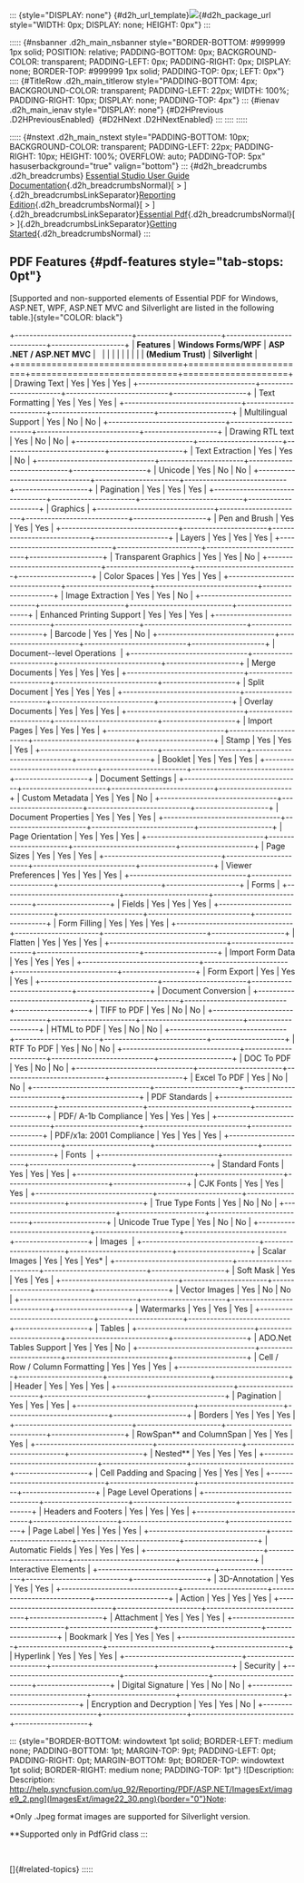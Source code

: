 ::: {style="DISPLAY: none"}
[](ms-xhelp:///?Id=d2h_url_template){#d2h_url_template}![](!package_url!){#d2h_package_url style="WIDTH: 0px; DISPLAY: none; HEIGHT: 0px"}
:::

::::: {#nsbanner .d2h_main_nsbanner style="BORDER-BOTTOM: #999999 1px solid; POSITION: relative; PADDING-BOTTOM: 0px; BACKGROUND-COLOR: transparent; PADDING-LEFT: 0px; PADDING-RIGHT: 0px; DISPLAY: none; BORDER-TOP: #999999 1px solid; PADDING-TOP: 0px; LEFT: 0px"}
:::: {#TitleRow .d2h_main_titlerow style="PADDING-BOTTOM: 4px; BACKGROUND-COLOR: transparent; PADDING-LEFT: 22px; WIDTH: 100%; PADDING-RIGHT: 10px; DISPLAY: none; PADDING-TOP: 4px"}
::: {#ienav .d2h_main_ienav style="DISPLAY: none"}
[](ms-xhelp:///?Id=b694d89d-4ac5-4e79-b67a-ed29cacbe4b2){#D2HPrevious .D2HPreviousEnabled}  [](ms-xhelp:///?Id=b2064337-afd6-4241-aa41-868a5489a8dd){#D2HNext .D2HNextEnabled}
:::
::::
:::::

::::: {#nstext .d2h_main_nstext style="PADDING-BOTTOM: 10px; BACKGROUND-COLOR: transparent; PADDING-LEFT: 22px; PADDING-RIGHT: 10px; HEIGHT: 100%; OVERFLOW: auto; PADDING-TOP: 5px" hasuserbackground="true" valign="bottom"}
::: {#d2h_breadcrumbs .d2h_breadcrumbs}
[Essential Studio User Guide Documentation](ms-xhelp:///?Id=12457748-09e3-4d74-a240-8e049cedf030){.d2h_breadcrumbsNormal}[ \> ]{.d2h_breadcrumbsLinkSeparator}[Reporting Edition](ms-xhelp:///?Id=027aa5b6-6676-4f93-ad23-c20e8c45792e){.d2h_breadcrumbsNormal}[ \> ]{.d2h_breadcrumbsLinkSeparator}[Essential Pdf](ms-xhelp:///?Id=22756092-3da5-4797-9514-dab0617c6902){.d2h_breadcrumbsNormal}[ \> ]{.d2h_breadcrumbsLinkSeparator}[Getting Started](ms-xhelp:///?Id=c0a3e418-fc0c-4115-9643-310912a817be){.d2h_breadcrumbsNormal}
:::

## PDF Features {#pdf-features style="tab-stops: 0pt"}

[Supported and non-supported elements of Essential PDF for Windows, ASP.NET, WPF, ASP.NET MVC and Silverlight are listed in the following table.]{style="COLOR: black"}

+--------------------------------+-----------------------+----------------------------+--------------------+
| **Features**                   | **Windows Forms/WPF** | **ASP .NET / ASP.NET MVC** |                    |
|                                |                       |                            |                    |
|                                |                       | **(Medium Trust)**         | **Silverlight**    |
+================================+=======================+============================+====================+
| Drawing Text                   | Yes                   | Yes                        | Yes                |
+--------------------------------+-----------------------+----------------------------+--------------------+
| Text Formatting                | Yes                   | Yes                        | Yes                |
+--------------------------------+-----------------------+----------------------------+--------------------+
| Multilingual Support           | Yes                   | No                         | No                 |
+--------------------------------+-----------------------+----------------------------+--------------------+
| Drawing RTL text               | Yes                   | No                         | No                 |
+--------------------------------+-----------------------+----------------------------+--------------------+
| Text Extraction                | Yes                   | Yes                        | No                 |
+--------------------------------+-----------------------+----------------------------+--------------------+
| Unicode                        | Yes                   | No                         | No                 |
+--------------------------------+-----------------------+----------------------------+--------------------+
| Pagination                     | Yes                   | Yes                        | Yes                |
+--------------------------------+-----------------------+----------------------------+--------------------+
| Graphics                                                                                                 |
+--------------------------------+-----------------------+----------------------------+--------------------+
| Pen and Brush                  | Yes                   | Yes                        | Yes                |
+--------------------------------+-----------------------+----------------------------+--------------------+
| Layers                         | Yes                   | Yes                        | Yes                |
+--------------------------------+-----------------------+----------------------------+--------------------+
| Transparent Graphics           | Yes                   | Yes                        | No                 |
+--------------------------------+-----------------------+----------------------------+--------------------+
| Color Spaces                   | Yes                   | Yes                        | Yes                |
+--------------------------------+-----------------------+----------------------------+--------------------+
| Image Extraction               | Yes                   | Yes                        | No                 |
+--------------------------------+-----------------------+----------------------------+--------------------+
| Enhanced Printing Support      | Yes                   | Yes                        | Yes                |
+--------------------------------+-----------------------+----------------------------+--------------------+
| Barcode                        | Yes                   | Yes                        | No                 |
+--------------------------------+-----------------------+----------------------------+--------------------+
| Document--level Operations                                                                               |
+--------------------------------+-----------------------+----------------------------+--------------------+
| Merge Documents                | Yes                   | Yes                        | Yes                |
+--------------------------------+-----------------------+----------------------------+--------------------+
| Split Document                 | Yes                   | Yes                        | Yes                |
+--------------------------------+-----------------------+----------------------------+--------------------+
| Overlay Documents              | Yes                   | Yes                        | Yes                |
+--------------------------------+-----------------------+----------------------------+--------------------+
| Import Pages                   | Yes                   | Yes                        | Yes                |
+--------------------------------+-----------------------+----------------------------+--------------------+
| Stamp                          | Yes                   | Yes                        | Yes                |
+--------------------------------+-----------------------+----------------------------+--------------------+
| Booklet                        | Yes                   | Yes                        | Yes                |
+--------------------------------+-----------------------+----------------------------+--------------------+
| Document Settings                                                                                        |
+--------------------------------+-----------------------+----------------------------+--------------------+
| Custom Metadata                | Yes                   | Yes                        | No                 |
+--------------------------------+-----------------------+----------------------------+--------------------+
| Document Properties            | Yes                   | Yes                        | Yes                |
+--------------------------------+-----------------------+----------------------------+--------------------+
| Page Orientation               | Yes                   | Yes                        | Yes                |
+--------------------------------+-----------------------+----------------------------+--------------------+
| Page Sizes                     | Yes                   | Yes                        | Yes                |
+--------------------------------+-----------------------+----------------------------+--------------------+
| Viewer Preferences             | Yes                   | Yes                        | Yes                |
+--------------------------------+-----------------------+----------------------------+--------------------+
| Forms                                                                                                    |
+--------------------------------+-----------------------+----------------------------+--------------------+
| Fields                         | Yes                   | Yes                        | Yes                |
+--------------------------------+-----------------------+----------------------------+--------------------+
| Form Filling                   | Yes                   | Yes                        | Yes                |
+--------------------------------+-----------------------+----------------------------+--------------------+
| Flatten                        | Yes                   | Yes                        | Yes                |
+--------------------------------+-----------------------+----------------------------+--------------------+
| Import Form Data               | Yes                   | Yes                        | Yes                |
+--------------------------------+-----------------------+----------------------------+--------------------+
| Form Export                    | Yes                   | Yes                        | Yes                |
+--------------------------------+-----------------------+----------------------------+--------------------+
| Document Conversion                                                                                      |
+--------------------------------+-----------------------+----------------------------+--------------------+
| TIFF to PDF                    | Yes                   | No                         | No                 |
+--------------------------------+-----------------------+----------------------------+--------------------+
| HTML to PDF                    | Yes                   | No                         | No                 |
+--------------------------------+-----------------------+----------------------------+--------------------+
| RTF To PDF                     | Yes                   | No                         | No                 |
+--------------------------------+-----------------------+----------------------------+--------------------+
| DOC To PDF                     | Yes                   | No                         | No                 |
+--------------------------------+-----------------------+----------------------------+--------------------+
| Excel To PDF                   | Yes                   | No                         | No                 |
+--------------------------------+-----------------------+----------------------------+--------------------+
| PDF Standards                                                                                            |
+--------------------------------+-----------------------+----------------------------+--------------------+
| PDF/ A-1b Compliance           | Yes                   | Yes                        | Yes                |
+--------------------------------+-----------------------+----------------------------+--------------------+
| PDF/x1a: 2001 Compliance       | Yes                   | Yes                        | Yes                |
+--------------------------------+-----------------------+----------------------------+--------------------+
| Fonts                                                                                                    |
+--------------------------------+-----------------------+----------------------------+--------------------+
| Standard Fonts                 | Yes                   | Yes                        | Yes                |
+--------------------------------+-----------------------+----------------------------+--------------------+
| CJK Fonts                      | Yes                   | Yes                        | Yes                |
+--------------------------------+-----------------------+----------------------------+--------------------+
| True Type Fonts                | Yes                   | No                         | No                 |
+--------------------------------+-----------------------+----------------------------+--------------------+
| Unicode True Type              | Yes                   | No                         | No                 |
+--------------------------------+-----------------------+----------------------------+--------------------+
| Images                                                                                                   |
+--------------------------------+-----------------------+----------------------------+--------------------+
| Scalar Images                  | Yes                   | Yes                        | Yes\*              |
+--------------------------------+-----------------------+----------------------------+--------------------+
| Soft Mask                      | Yes                   | Yes                        | Yes                |
+--------------------------------+-----------------------+----------------------------+--------------------+
| Vector Images                  | Yes                   | No                         | No                 |
+--------------------------------+-----------------------+----------------------------+--------------------+
| Watermarks                     | Yes                   | Yes                        | Yes                |
+--------------------------------+-----------------------+----------------------------+--------------------+
| Tables                                                                                                   |
+--------------------------------+-----------------------+----------------------------+--------------------+
| ADO.Net Tables Support         | Yes                   | Yes                        | No                 |
+--------------------------------+-----------------------+----------------------------+--------------------+
| Cell / Row / Column Formatting | Yes                   | Yes                        | Yes                |
+--------------------------------+-----------------------+----------------------------+--------------------+
| Header                         | Yes                   | Yes                        | Yes                |
+--------------------------------+-----------------------+----------------------------+--------------------+
| Pagination                     | Yes                   | Yes                        | Yes                |
+--------------------------------+-----------------------+----------------------------+--------------------+
| Borders                        | Yes                   | Yes                        | Yes                |
+--------------------------------+-----------------------+----------------------------+--------------------+
| RowSpan\*\* and ColumnSpan     | Yes                   | Yes                        | Yes                |
+--------------------------------+-----------------------+----------------------------+--------------------+
| Nested\*\*                     | Yes                   | Yes                        | Yes                |
+--------------------------------+-----------------------+----------------------------+--------------------+
| Cell Padding and Spacing       | Yes                   | Yes                        | Yes                |
+--------------------------------+-----------------------+----------------------------+--------------------+
| Page Level Operations                                                                                    |
+--------------------------------+-----------------------+----------------------------+--------------------+
| Headers and Footers            | Yes                   | Yes                        | Yes                |
+--------------------------------+-----------------------+----------------------------+--------------------+
| Page Label                     | Yes                   | Yes                        | Yes                |
+--------------------------------+-----------------------+----------------------------+--------------------+
| Automatic Fields               | Yes                   | Yes                        | Yes                |
+--------------------------------+-----------------------+----------------------------+--------------------+
| Interactive Elements                                                                                     |
+--------------------------------+-----------------------+----------------------------+--------------------+
| 3D-Annotation                  | Yes                   | Yes                        | Yes                |
+--------------------------------+-----------------------+----------------------------+--------------------+
| Action                         | Yes                   | Yes                        | Yes                |
+--------------------------------+-----------------------+----------------------------+--------------------+
| Attachment                     | Yes                   | Yes                        | Yes                |
+--------------------------------+-----------------------+----------------------------+--------------------+
| Bookmark                       | Yes                   | Yes                        | Yes                |
+--------------------------------+-----------------------+----------------------------+--------------------+
| Hyperlink                      | Yes                   | Yes                        | Yes                |
+--------------------------------+-----------------------+----------------------------+--------------------+
| Security                                                                                                 |
+--------------------------------+-----------------------+----------------------------+--------------------+
| Digital Signature              | Yes                   | No                         | No                 |
+--------------------------------+-----------------------+----------------------------+--------------------+
| Encryption and Decryption      | Yes                   | Yes                        | No                 |
+--------------------------------+-----------------------+----------------------------+--------------------+

::: {style="BORDER-BOTTOM: windowtext 1pt solid; BORDER-LEFT: medium none; PADDING-BOTTOM: 1pt; MARGIN-TOP: 9pt; PADDING-LEFT: 0pt; PADDING-RIGHT: 0pt; MARGIN-BOTTOM: 9pt; BORDER-TOP: windowtext 1pt solid; BORDER-RIGHT: medium none; PADDING-TOP: 1pt"}
![Description: Description: http://help.syncfusion.com/ug_92/Reporting/PDF/ASP.NET/ImagesExt/image9_2.png](ImagesExt/image22_30.png){border="0"}Note:

\*Only .Jpeg format images are supported for Silverlight version.

\*\*Supported only in PdfGrid class
:::

 

[]{#related-topics}
:::::
